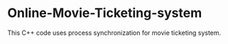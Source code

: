 # Online-Movie-Ticketing-system
This C++ code uses process synchronization for movie ticketing system.

